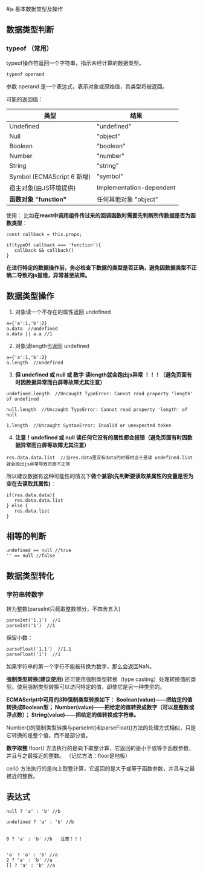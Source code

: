 #js 基本数据类型及操作

## 数据类型判断
### typeof （常用）
typeof操作符返回一个字符串，指示未经计算的数据类型。



```
typeof operand

```


参数
operand 是一个表达式，表示对象或原始值，其类型将被返回。

可能的返回值：

| 类型 | 结果 |
| -- | -- |
| Undefined |	"undefined" |
| Null | "object" |
| Boolean | "boolean" |
| Number | "number" |
| String | "string" |
| Symbol (ECMAScript 6 新增) |	"symbol" |
| 宿主对象(由JS环境提供) |	Implementation-dependent|
| **函数对象 "function"** | 任何其他对象	"object"|

使用：
比如**在react中调用组件传过来的回调函数时需要先判断所传数据是否为函数类型**：



```
const callback = this.props;

if(typeOf callback === 'function'){
   callback && callback()
}
```

**在进行特定的数据操作前，务必检查下数据的类型是否正确，避免因数据类型不正确二导致的js报错，异常甚至故障。**


## 数据类型操作
1. 对象读一个不存在的属性返回 undefined

```
a={'a':1,'b':2}
a.data  //undefined
a.data || a.a //1
```

2. 对象读length也返回 undefined

```
a={'a':1,'b':2}
a.length  //undefined
```

3. **但 undefined 或 null 或 数字 读length就会跑出js异常 ！！！（避免页面有时因数据异常而白屏等故障尤其注意）**

```
undefined.length  //Uncaught TypeError: Cannot read property 'length' of undefined

null.length  //Uncaught TypeError: Cannot read property 'length' of null

1.length  //Uncaught SyntaxError: Invalid or unexpected token
```
4. **注意！undefined 或 null 读任何它没有的属性都会报错（避免页面有时因数据异常而白屏等故障尤其注意）**

```
res.data.data.list  //当res.data里没有data的时候相当于是读 undefined.list 就会抛出js异常导致页面不正常
```

所以建议数据有这种可能性的情况下**做个兼容(先判断要读取某属性的变量是否为空在去读取其属性)**：

```
if(res.data.data){
   res.data.data.list
} else {
   res.data.list
}

```

## 相等的判断



```
undefined == null //true
'' == null //false
```



## 数据类型转化


### 字符串转数字


转为整数(parseInt只截取整数部分，不四舍五入)
```
parseInt('1.1')  //1
parseInt('1')  //1
```

保留小数：
```
parseFloat('1.1')  //1.1
parseFloat('1')  //1

```

如果字符串的第一个字符不能被转换为数字，那么会返回NaN。

**强制类型转换(建议使用)**
还可使用强制类型转换（type casting）处理转换值的类型。使用强制类型转换可以访问特定的值，即使它是另一种类型的。

**ECMAScript中可用的3种强制类型转换如下：
Boolean(value)——把给定的值转换成Boolean型；
Number(value)——把给定的值转换成数字（可以是整数或浮点数）；
String(value)——把给定的值转换成字符串。**


Number()的强制类型转换与parseInt()和parseFloat()方法的处理方式相似，只是它转换的是整个值，而不是部分值。

**数字取整**
floor() 方法执行的是向下取整计算，它返回的是小于或等于函数参数，并且与之最接近的整数。 （记忆方法：floor是地板）

ceil() 方法执行的是向上取整计算，它返回的是大于或等于函数参数，并且与之最接近的整数。


## 表达式



```
null ? 'a' : 'b' //b

undefined ? 'a' : 'b' //b


0 ? 'a' : 'b' //b   注意！！！


'a' ? 'a' : 'b' //a
2 ? 'a' : 'b' //a  
[] ? 'a' : 'b' //a  
```





